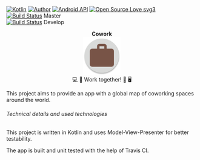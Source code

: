 [![Kotlin](https://img.shields.io/badge/Kotlin-Yes%20Please-BB42B0.svg)]()
[![Author](https://img.shields.io/badge/Author-code--schreiber-1A237E.svg)](https://github.com/code-schreiber)
[![Android API](https://img.shields.io/badge/Android_API-20%2B-A4C639.svg)](https://github.com/code-schreiber/Cowork/blob/master/buildSrc/src/main/java/Dependencies.kt)
[![Open Source Love svg3](https://badges.frapsoft.com/os/v3/open-source.svg?v=103)](https://github.com/ellerbrock/open-source-badges/)  
[![Build Status](https://travis-ci.org/code-schreiber/Cowork.svg?branch=master)](https://travis-ci.org/code-schreiber/Cowork) Master    
[![Build Status](https://travis-ci.org/code-schreiber/Cowork.svg?branch=develop)](https://travis-ci.org/code-schreiber/Cowork) Develop  

<p align="center">
 <b>Cowork</b>
 <br>
 <img src='https://github.com/code-schreiber/Cowork/raw/master/app/src/main/ic_launcher-web.png' width='100' height='100'/>
 <br>
 💻 💼 Work together! 👥 🖥
</p>
  
This project aims to provide an app with a global map of coworking spaces around the world.
  
  
###### Technical details and used technologies
This project is written in Kotlin and uses Model-View-Presenter for better testability.

The app is built and unit tested with the help of Travis CI.
